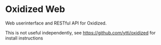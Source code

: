 # Oxidized Web
Web userinterface and RESTful API for Oxidized.

This is not useful independently, see https://github.com/ytti/oxidized for install instructions
